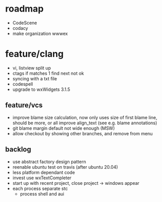 # roadmap

- CodeScene
- codacy
- make organization wwwex

# feature/clang
- vi, listview split up
- ctags if matches 1 find next not ok
- syncing with a txt file
- codespell
- upgrade to wxWidgets 3.1.5

## feature/vcs
- improve blame size calculation, now only uses size of first blame line,
  should be more, or all
  improve align_text (see e.g. blame annotations)
- git blame margin default not wide enough (MSW)
- allow checkout by showing other branches, and remove from menu

## backlog
- use abstract factory design pattern
- reenable ubuntu test on travis (after ubuntu 20.04)
- less platform dependant code
- invest use wxTextCompleter
- start up with recent project, close project
  -> windows appear
- each process separate stc
  - process shell and aui
